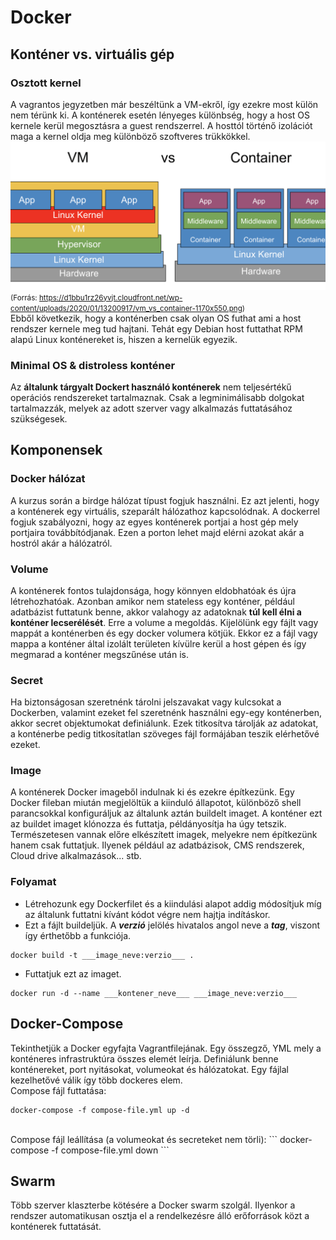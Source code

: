 # Docker
## Konténer vs. virtuális gép
### Osztott kernel
A vagrantos jegyzetben már beszéltünk a VM-ekről, így ezekre most külön nem térünk ki. A konténerek esetén lényeges különbség, hogy a host OS kernele kerül megosztásra a guest rendszerrel. A hosttól történő izolációt maga a kernel oldja meg különböző szoftveres trükkökkel. <br>
![vm_vs_container](images/vm_vs_container.png)<br>
<small>(Forrás: https://d1bbu1rz26yvjt.cloudfront.net/wp-content/uploads/2020/01/13200917/vm_vs_container-1170x550.png)</small><br>
Ebből következik, hogy a konténerben csak olyan OS futhat ami a host rendszer kernele meg tud hajtani. Tehát egy Debian host futtathat RPM alapú Linux konténereket is, hiszen a kernelük egyezik.

### Minimal OS & distroless konténer
Az __általunk tárgyalt Dockert használó konténerek__ nem teljesértékű operációs rendszereket tartalmaznak. Csak a legminimálisabb dolgokat tartalmazzák, melyek az adott szerver vagy alkalmazás futtatásához szükségesek.

## Komponensek
### Docker hálózat
A kurzus során a birdge hálózat típust fogjuk használni. Ez azt jelenti, hogy a konténerek egy virtuális, szeparált hálózathoz kapcsolódnak. A dockerrel fogjuk szabályozni, hogy az egyes konténerek portjai a host gép mely portjaira továbbítódjanak. Ezen a porton lehet majd elérni azokat akár a hostról akár a hálózatról.

### Volume
A konténerek fontos tulajdonsága, hogy könnyen eldobhatóak és újra létrehozhatóak. Azonban amikor nem stateless egy konténer, például adatbázist futtatunk benne, akkor valahogy az adatoknak **túl kell élni a konténer lecserélését**. Erre a volume a megoldás. Kijelölünk egy fájlt vagy mappát a konténerben és egy docker volumera kötjük. Ekkor ez a fájl vagy mappa a konténer által izolált területen kívülre kerül a host gépen és így megmarad a konténer megszűnése után is.

### Secret
Ha biztonságosan szeretnénk tárolni jelszavakat vagy kulcsokat a Dockerben, valamint ezeket fel szeretnénk használni egy-egy konténerben, akkor secret objektumokat definiálunk. Ezek titkosítva tárolják az adatokat, a konténerbe pedig titkosítatlan szöveges fájl formájában teszik elérhetővé ezeket.

### Image
A konténerek Docker imageből indulnak ki és ezekre építkezünk. Egy Docker fileban miután megjelöltük a kiinduló állapotot, különböző shell parancsokkal konfiguráljuk az általunk aztán buildelt imaget. A konténer ezt az buildet imaget klónozza és futtatja, példányosítja ha úgy tetszik. Természetesen vannak előre elkészített imagek, melyekre nem építkezünk hanem csak futtatjuk. Ilyenek például az adatbázisok, CMS rendszerek, Cloud drive alkalmazások... stb. 

### Folyamat
- Létrehozunk egy Dockerfilet és a kiindulási alapot addig módosítjuk míg az általunk futtatni kívánt kódot végre nem hajtja indításkor.
- Ezt a fájlt buildeljük. A ___verzió___ jelölés hivatalos angol neve a ___tag___, viszont így érthetőbb a funkciója.
```
docker build -t ___image_neve:verzio___ .
```
- Futtatjuk ezt az imaget.
```
docker run -d --name ___kontener_neve___ ___image_neve:verzio___
```

## Docker-Compose
Tekinthetjük a Docker egyfajta Vagrantfilejának. Egy összegző, YML mely a konténeres infrastruktúra összes elemét leírja. Definiálunk benne konténereket, port nyitásokat, volumeokat és hálózatokat. Egy fájlal kezelhetővé válik így több dockeres elem.<br>
Compose fájl futtatása:
```
docker-compose -f compose-file.yml up -d
```
<br>
Compose fájl leállítása (a volumeokat és secreteket nem törli):
```
docker-compose -f compose-file.yml down
```

## Swarm
Több szerver klaszterbe kötésére a Docker swarm szolgál. Ilyenkor a rendszer automatikusan osztja el a rendelkezésre álló erőforrások közt a konténerek futtatását.